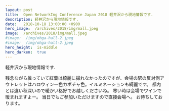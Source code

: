 ```yaml
---
layout: post
title:  Open NetworkIng Conference Japan 2018 軽井沢から現地情報です.
description: 軽井沢から現地情報です.
date:   2018-10-18 13:00:00 +0900
hero_image:  /archives/2018/img/mall.jpeg
image:  /archives/2018/img/mall.jpeg
#image:  /img/ohga-hall-2.jpeg
#image:  /img/ohga-hall-2.jpeg
hero_height:  is-middle
hero_darken:  true
---
```

軽井沢から現地情報です.

残念ながら曇っていて紅葉は綺麗に撮れなかったのですが、会場の駅の反対側アウトレットはハロウィン一色カボチャ色。イルミネーションも綺麗です。
都内とは違い秋深いので暖かい格好でお越しくださいね。
寒い時は会場でワインで暖まれますよー。
当日でもご参加いただけますので直接会場へ。
お待ちしております。